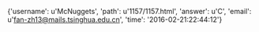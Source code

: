 {'username': u'McNuggets', 'path': u'1157/1157.html', 'answer': u'C', 'email': u'fan-zh13@mails.tsinghua.edu.cn', 'time': '2016-02-21:22:44:12'}